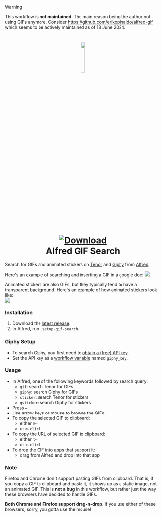 > [!WARNING]
> This workflow is **not maintained**.
> The main reason being the author not using GIFs anymore.
> Consider https://github.com/erikopinaldo/alfred-gif which seems to be
> actively maintained as of 18 June 2024.


<h1 align="center">
  
<a href="https://github.com/mr-pennyworth/alfred-gif/releases/latest/">
  <img src="icon.png" width="16%"><br/>
  <img alt="Download"
       src="https://img.shields.io/github/downloads/mr-pennyworth/alfred-gif/total?color=purple&label=Download"><br/>
</a>
  Alfred GIF Search
</h1>

Search for GIFs and animated stickers on [Tenor](https://tenor.com)
and [Giphy](https://giphy.com) from [Alfred](https://alfredapp.com).

Here's an example of searching and inserting a GIF in a google doc:
![](demo-media/alfred-gif-search-with-drag-thumbnail.gif)

Animated stickers are also GIFs, but they typically tend to have
a transparent background. Here's an example of how animated stickers look like:<br/>
![](demo-media/alfred-gif-animated-stickers.gif)

### Installation
1. Download the [latest release](https://github.com/mr-pennyworth/alfred-gif/releases/latest/download/GIF.Search.alfredworkflow).
2. In Alfred, run `.setup-gif-search`.

### Giphy Setup
- To search Giphy, you first need to [obtain a (free) API key](https://developers.giphy.com/docs/api#quick-start-guide).
- Set the API key as a [workflow variable](https://www.alfredapp.com/help/workflows/advanced/variables/#environment) named `giphy_key`.

### Usage
- In Alfred, one of the following keywords followed by search query:
  - `gif`: search Tenor for GIFs
  - `giphy`: search Giphy for GIFs
  - `sticker`: search Tenor for stickers
  - `gsticker`: search Giphy for stickers
- Press `↩`.
- Use arrow keys or mouse to browse the GIFs.
- To copy the selected GIF to clipboard:
  - either `⌘↩`
  - or `⌘-click`
- To copy the URL of selected GIF to clipboard:
  - either `⌥↩`
  - or `⌥-click`
- To drop the GIF into apps that support it:
  - drag from Alfred and drop into that app

### Note
Firefox and Chrome don't support pasting GIFs from clipboard.
That is, if you copy a GIF to clipboard and paste it, it shows
up as a static image, not an animated GIF. This is **not a bug**
in this workflow, but rather just the way these browsers have
decided to handle GIFs.

**Both Chrome and Firefox support drag-n-drop**. If you use either
of these browsers, sorry, you gotta use the mouse!
